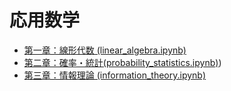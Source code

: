 # 応用数学
- [第一章：線形代数 (linear_algebra.ipynb)](linear_algebra.ipynb)
- [第二章：確率・統計(probability_statistics.ipynb)](probability_statistics.ipynb))
- [第三章：情報理論 (information_theory.ipynb)](information_theory.ipynb)
